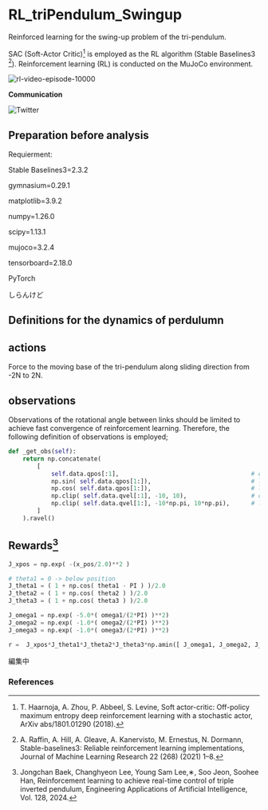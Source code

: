 # RL_triPendulum_Swingup
Reinforced learning for the swing-up problem of the tri-pendulum.

SAC (Soft-Actor Critic)[^1] is employed as the RL algorithm (Stable Baselines3 [^2]).
Reinforcement learning (RL) is conducted on the MuJoCo environment. 

![rl-video-episode-10000](https://github.com/user-attachments/assets/33ba400b-c4fd-4b84-9645-57075a8a7324)


**Communication**

<a style="text-decoration: none" href="https://twitter.com/hogelungfish" target="_blank">
    <img src="https://img.shields.io/badge/twitter-%40hogelungfish-1da1f2.svg" alt="Twitter">
</a>
<p>

## Preparation before analysis

Requierment:

Stable Baselines3=2.3.2

gymnasium=0.29.1

matplotlib=3.9.2

numpy=1.26.0

scipy=1.13.1

mujoco=3.2.4

tensorboard=2.18.0

PyTorch

しらんけど

## Definitions for the dynamics of perdulumn



## actions

Force to the moving base of the tri-pendulum along sliding direction from -2N to 2N.

## observations

Observations of the rotational angle between links should be limited to achieve fast convergence of reinforcement learning.
Therefore, the following definition of observations is employed;

````python
def _get_obs(self):
    return np.concatenate(
        [
            self.data.qpos[:1],                                     # cart x pos [m]
            np.sin( self.data.qpos[1:]),                            # link angles [rad]   
            np.cos( self.data.qpos[1:]),                            # link angles [rad]    
            np.clip( self.data.qvel[:1], -10, 10),                  # cart x pos vel [m/s]  
            np.clip( self.data.qvel[1:], -10*np.pi, 10*np.pi),      # link angles vel [rad/s]      
        ]
    ).ravel()
````


## Rewards[^3]

````python
J_xpos = np.exp( -(x_pos/2.0)**2 )

# theta1 = 0 -> below position
J_theta1 = ( 1 + np.cos( theta1 - PI ) )/2.0
J_theta2 = ( 1 + np.cos( theta2 ) )/2.0
J_theta3 = ( 1 + np.cos( theta3 ) )/2.0

J_omega1 = np.exp( -5.0*( omega1/(2*PI) )**2)
J_omega2 = np.exp( -1.0*( omega2/(2*PI) )**2)
J_omega3 = np.exp( -1.0*( omega3/(2*PI) )**2)

r =  J_xpos*J_theta1*J_theta2*J_theta3*np.amin([ J_omega1, J_omega2, J_omega3 ])
````


編集中


### References  

[^1]: T. Haarnoja, A. Zhou, P. Abbeel, S. Levine, Soft actor-critic: Off-policy maximum entropy deep reinforcement learning with a stochastic actor, ArXiv abs/1801.01290 (2018).
[^2]: A. Raffin, A. Hill, A. Gleave, A. Kanervisto, M. Ernestus, N. Dormann, Stable-baselines3: Reliable reinforcement learning implementations, Journal of Machine Learning Research 22 (268) (2021) 1–8.
[^3]: Jongchan Baek, Changhyeon Lee, Young Sam Lee,∗, Soo Jeon, Soohee Han, Reinforcement learning to achieve real-time control of triple inverted pendulum, Engineering Applications of Artificial Intelligence, Vol. 128, 2024.
